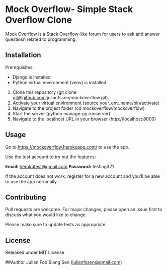 # Mock Overflow- Simple Stack Overflow Clone

Mock Overflow is a Stack Overflow-like forum for users to ask and answer questiosn related to programming.

## Installation

Prerequisites:

* Django is installed
* Python virtual environment (venv) is installed

1) Clone this repository (git clone git@github.com:julianfssen/mockoverflow.git)
2) Activate your virtual environment (source your_env_name/bin/activate)
3) Navigate to the project folder (cd mockoverflow/mockoverflow)
4) Start the server (python manage-py runserver)
5) Navigate to the localhost URL in your browser (http://localhost:8000)

## Usage

Go to https://mockoverflow.herokuapp.com/ to use the app.

Use the test account to try out the features:

<strong>Email:</strong> herokutest@gmail.com
<strong>Password:</strong> testing321

If the account does not work, register for a new account and you'll be able to use the app nornmally.

## Contributing
Pull requests are welcome. For major changes, please open an issue first to discuss what you would like to change.

Please make sure to update tests as appropriate.

## License
Released under MIT License

##Author
Julian Foo Siang Sen (julianfssen@gmail.com)
